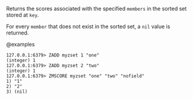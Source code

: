 Returns the scores associated with the specified `members` in the sorted set stored at `key`.

For every `member` that does not exist in the sorted set, a `nil` value is returned.

@examples

```valkey-cli
127.0.0.1:6379> ZADD myzset 1 "one"
(integer) 1
127.0.0.1:6379> ZADD myzset 2 "two"
(integer) 1
127.0.0.1:6379> ZMSCORE myzset "one" "two" "nofield"
1) "1"
2) "2"
3) (nil)
```
